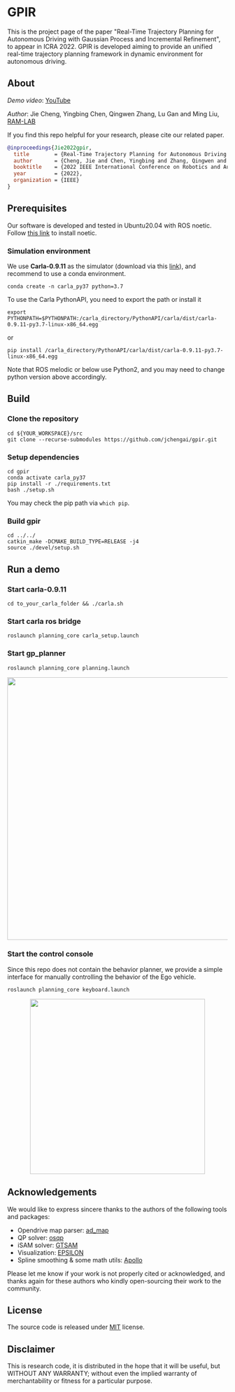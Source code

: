 # GPIR

This is the project page of the paper "Real-Time Trajectory Planning for Autonomous Driving with Gaussian Process and Incremental Refinement", to appear in ICRA 2022. 
GPIR is developed aiming to provide an unified real-time trajectory planning framework in dynamic environment for autonomous driving. 

## About

*Demo video*: [YouTube](https://youtu.be/PFfj7PzZ3PU)

*Author*: Jie Cheng, Yingbing Chen, Qingwen Zhang, Lu Gan and Ming Liu, [RAM-LAB](https://ram-lab.com/)

If you find this repo helpful for your research, please cite our related paper.

```bibtex
@inproceedings{Jie2022gpir,
  title        = {Real-Time Trajectory Planning for Autonomous Driving with {G}aussian Process and Incremental Refinement},
  author       = {Cheng, Jie and Chen, Yingbing and Zhang, Qingwen and Gan, Lu and Liu, Chengju and Liu, Ming},
  booktitle    = {2022 IEEE International Conference on Robotics and Automation (ICRA)},
  year         = {2022},
  organization = {IEEE}
}
```

## Prerequisites

Our software is developed and tested in Ubuntu20.04 with ROS noetic. Follow [this link](http://wiki.ros.org/noetic/Installation/Ubuntu) to install noetic.

### Simulation environment

We use **Carla-0.9.11** as the simulator (download via this [link](https://github.com/carla-simulator/carla/releases/tag/0.9.11)), and recommend to use a conda environment.

```
conda create -n carla_py37 python=3.7
```

To use the Carla PythonAPI, you need to export the path or install it

```
export PYTHONPATH=$PYTHONPATH:/carla_directory/PythonAPI/carla/dist/carla-0.9.11-py3.7-linux-x86_64.egg
```
or 
```
pip install /carla_directory/PythonAPI/carla/dist/carla-0.9.11-py3.7-linux-x86_64.egg
```

Note that ROS melodic or below use Python2, and you may need to change python version above accordingly.

## Build

### Clone the repository

```
cd ${YOUR_WORKSPACE}/src
git clone --recurse-submodules https://github.com/jchengai/gpir.git

```

### Setup dependencies

```
cd gpir 
conda activate carla_py37
pip install -r ./requirements.txt
bash ./setup.sh
```

You may check the pip path via `which pip`.

### Build gpir

```
cd ../../ 
catkin_make -DCMAKE_BUILD_TYPE=RELEASE -j4
source ./devel/setup.sh
```

## Run a demo

### Start carla-0.9.11 

```
cd to_your_carla_folder && ./carla.sh
```
    
### Start carla ros bridge 
    
```
roslaunch planning_core carla_setup.launch
```

### Start gp_planner 

```
roslaunch planning_core planning.launch 
```

<p align="center">
    <img src="misc/demo.jpeg" width="600"/>
</p>

### Start the control console 

Since this repo does not contain the behavior planner, we provide a simple interface for manually controlling the behavior of the Ego vehicle. 

```
roslaunch planning_core keyboard.launch
```

<p align="center">
    <img src="misc/keyboard.png" width="400"/>
</p>

## Acknowledgements

We would like to express sincere thanks to the authors of the following tools and packages:

- Opendrive map parser: [ad_map](https://github.com/carla-simulator/map)
- QP solver: [osqp](https://github.com/osqp/osqp)
- iSAM solver: [GTSAM](https://github.com/borglab/gtsam)
- Visualization: [EPSILON](https://github.com/HKUST-Aerial-Robotics/EPSILON) 
- Spline smoothing & some math utils: [Apollo](https://github.com/ApolloAuto/apollo)

Please let me know if your work is not properly cited or acknowledged, and thanks again for these authors who kindly open-sourcing their work to the community.

## License

The source code is released under [MIT](https://opensource.org/licenses/MIT) license.

## Disclaimer

This is research code, it is distributed in the hope that it will be useful, but WITHOUT ANY WARRANTY; without even the implied warranty of merchantability or fitness for a particular purpose.

